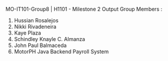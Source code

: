 MO-IT101-Group8 | H1101 - Milestone 2 Output
Group Members :

1.	Hussian Rosalejos
2.	Nikki Rivadeneira
3.	Kaye Plaza
4.	Schindley Knayle C. Almanza
5.	John Paul Balmaceda
6.	MotorPH Java Backend Payroll System
